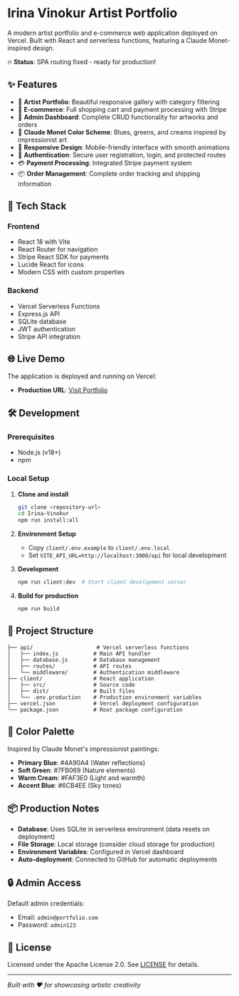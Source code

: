 # Irina Vinokur Artist Portfolio

A modern artist portfolio and e-commerce web application deployed on Vercel. Built with React and serverless functions, featuring a Claude Monet-inspired design.

🔥 **Status**: SPA routing fixed - ready for production!

## ✨ Features

- 🎨 **Artist Portfolio**: Beautiful responsive gallery with category filtering
- 🛒 **E-commerce**: Full shopping cart and payment processing with Stripe
- 👑 **Admin Dashboard**: Complete CRUD functionality for artworks and orders
- 🌊 **Claude Monet Color Scheme**: Blues, greens, and creams inspired by impressionist art
- 📱 **Responsive Design**: Mobile-friendly interface with smooth animations
- 🔐 **Authentication**: Secure user registration, login, and protected routes
- 💳 **Payment Processing**: Integrated Stripe payment system
- 📦 **Order Management**: Complete order tracking and shipping information

## 🚀 Tech Stack

### Frontend

- React 18 with Vite
- React Router for navigation
- Stripe React SDK for payments
- Lucide React for icons
- Modern CSS with custom properties

### Backend

- Vercel Serverless Functions
- Express.js API
- SQLite database
- JWT authentication
- Stripe API integration

## 🌐 Live Demo

The application is deployed and running on Vercel:

- **Production URL**: [Visit Portfolio](https://irina-vinokur-n75khye55-makeeva01m-gmailcoms-projects.vercel.app)

## 🛠️ Development

### Prerequisites

- Node.js (v18+)
- npm

### Local Setup

1. **Clone and install**

   ```bash
   git clone <repository-url>
   cd Irina-Vinokur
   npm run install:all
   ```

2. **Environment Setup**
   - Copy `client/.env.example` to `client/.env.local`
   - Set `VITE_API_URL=http://localhost:3000/api` for local development

3. **Development**

   ```bash
   npm run client:dev  # Start client development server
   ```

4. **Build for production**

   ```bash
   npm run build
   ```

## 📁 Project Structure

```
├── api/                    # Vercel serverless functions
│   ├── index.js           # Main API handler
│   ├── database.js        # Database management
│   ├── routes/            # API routes
│   └── middleware/        # Authentication middleware
├── client/                # React application
│   ├── src/               # Source code
│   ├── dist/              # Built files
│   └── .env.production    # Production environment variables
├── vercel.json            # Vercel deployment configuration
└── package.json           # Root package configuration
```

## 🎨 Color Palette

Inspired by Claude Monet's impressionist paintings:

- **Primary Blue**: #4A90A4 (Water reflections)
- **Soft Green**: #7FB069 (Nature elements)
- **Warm Cream**: #FAF3E0 (Light and warmth)
- **Accent Blue**: #6CB4EE (Sky tones)

## 📦 Production Notes

- **Database**: Uses SQLite in serverless environment (data resets on deployment)
- **File Storage**: Local storage (consider cloud storage for production)
- **Environment Variables**: Configured in Vercel dashboard
- **Auto-deployment**: Connected to GitHub for automatic deployments

## 🔒 Admin Access

Default admin credentials:

- Email: `admin@portfolio.com`
- Password: `admin123`

## 📄 License

Licensed under the Apache License 2.0. See [LICENSE](LICENSE) for details.

---

*Built with ❤️ for showcasing artistic creativity*
